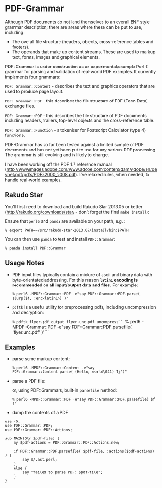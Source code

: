 PDF-Grammar
===========

Although PDF documents do not lend themselves to an overall BNF style grammar
description; there are areas where these can be put to use, including:

- The overall file structure (headers, objects, cross-reference tables and footers).
- The operands that make up content streams. These are used to markup text, forms,
images and graphical elements.

PDF::Grammar is under construction as an experimental/example Perl 6 grammar
for parsing and validation of real-world PDF examples. It currently implements
four grammars:

`PDF::Grammar::Content` - describes the text and graphics operators that are used to produce page layout.

`PDF::Grammar::FDF` - this describes the file structure of FDF (Form Data)
exchange files.

`PDF::Grammar::PDF` - this  describes the file structure of PDF documents,
including headers, trailers, top-level objects and the cross-reference table.

`PDF::Grammar::Function` - a tokeniser for Postscript Calculator (type 4) functions. 

PDF-Grammar has so far been tested against a limited sample of PDF documents
and has not yet been put to use for any serious PDF processing. The grammar is still evolving and is likely to change.

I have been working off the PDF 1.7 reference manual (http://wwwimages.adobe.com/www.adobe.com/content/dam/Adobe/en/devnet/pdf/pdfs/PDF32000_2008.pdf). I've
relaxed rules, when needed, to handle real-world examples.

Rakudo Star
-----------
You'll first need to download and build Rakudo Star 2013.05 or better (http://rakudo.org/downloads/star/ - don't forget the final `make install`):

Ensure that `perl6` and `panda` are available on your path, e.g. :

    % export PATH=~/src/rakudo-star-2013.05/install/bin:$PATH

You can then use `panda` to test and install `PDF::Grammar`:

    % panda install PDF::Grammar

Usage Notes
-----------

- PDF input files typically contain a mixture of ascii and binary data with byte-orientated addressing. For this
reason **`latin1` encoding is recommended on all input/output data and files**. For example:

   ```% perl6 -MPDF::Grammar::PDF -e"say PDF::Grammar::PDF.parse( slurp($f, :enc<latin1>) )"```

- `pdftk` is a useful utility for preprocessing pdfs, including uncompression and decryption:

    ```% pdftk flyer.pdf output flyer.unc.pdf uncompress``
   ```% perl6 -MPDF::Grammar::PDF -e"say PDF::Grammar::PDF.parsefile( 'flyer.unc.pdf' )"```

Examples
--------

- parse some markup content:

    ```% perl6 -MPDF::Grammar::Content -e"say PDF::Grammar::Content.parse('(Hello, world\041) Tj')"```

- parse a PDF file:


   or, using PDF::Grammars, built-in `parsefile` method:

   ```% perl6 -MPDF::Grammar::PDF -e"say PDF::Grammar::PDF.parsefile( $f )"```

- dump the contents of a PDF

```
use v6;
use PDF::Grammar::PDF;
use PDF::Grammar::PDF::Actions;

sub MAIN(Str $pdf-file) {
    my $pdf-actions = PDF::Grammar::PDF::Actions.new;

    if PDF::Grammar::PDF.parsefile( $pdf-file, :actions($pdf-actions) ) {
        say $/.ast.perl;
    }
    else {
        say "failed to parse PDF: $pdf-file";
    }
}
```
